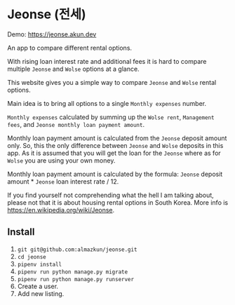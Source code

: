 # Jeonse (전세)

Demo: https://jeonse.akun.dev

An app to compare different rental options. 

With rising loan interest rate and additional fees it is hard to compare multiple `Jeonse` and `Wolse` options at a glance. 

This website gives you a simple way to compare `Jeonse` and `Wolse` rental options. 

Main idea is to bring all options to a single `Monthly expenses` number.

`Monthly expenses` calculated by summing up the `Wolse rent`, `Management fees`, and `Jeonse monthly loan payment amount`.

Monthly loan payment amount is calculated from the `Jeonse` deposit amount only. So, this the only difference between `Jeonse` and `Wolse` deposits in this app. As it is assumed that you will get the loan for the `Jeonse` where as for `Wolse` you are using your own money.

Monthly loan payment amount is calculated by the formula: `Jeonse` deposit amount * `Jeonse` loan interest rate / 12.

If you find yourself not comprehending what the hell I am talking about, please not that it is about housing rental options in South Korea. More info is https://en.wikipedia.org/wiki/Jeonse.

## Install
1. `git git@github.com:almazkun/jeonse.git`
1. `cd jeonse`
1. `pipenv install`
1. `pipenv run python manage.py migrate`
1. `pipenv run python manage.py runserver`
1. Create a user.
1. Add new listing.



